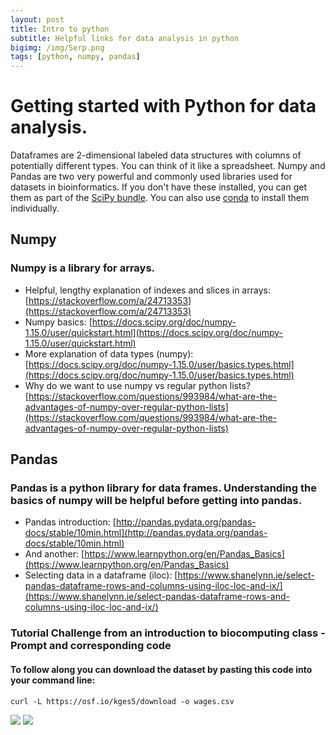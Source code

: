```yaml
---
layout: post
title: Intro to python
subtitle: Helpful links for data analysis in python 
bigimg: /img/Serp.png
tags: [python, numpy, pandas]
---
```


# Getting started with Python for data analysis. 
Dataframes are 2-dimensional labeled data structures with columns of potentially different types. You can think of it like a spreadsheet. Numpy and Pandas are two very powerful and commonly used libraries used for datasets in bioinformatics. If you don't have these installed, you can get them as part of the [SciPy bundle](https://www.scipy.org/). You can also use [conda](/2019-08-06-conda) to install them individually. 

## Numpy

### Numpy is a library for arrays.
 * Helpful, lengthy explanation of indexes and slices in arrays: [https://stackoverflow.com/a/24713353](https://stackoverflow.com/a/24713353)
 * Numpy basics: [https://docs.scipy.org/doc/numpy-1.15.0/user/quickstart.html](https://docs.scipy.org/doc/numpy-1.15.0/user/quickstart.html) 
 * More explanation of data types (numpy): [https://docs.scipy.org/doc/numpy-1.15.0/user/basics.types.html](https://docs.scipy.org/doc/numpy-1.15.0/user/basics.types.html) 
 * Why do we want to use numpy vs regular python lists? [https://stackoverflow.com/questions/993984/what-are-the-advantages-of-numpy-over-regular-python-lists](https://stackoverflow.com/questions/993984/what-are-the-advantages-of-numpy-over-regular-python-lists)

## Pandas

### Pandas is a python library for data frames. Understanding the basics of numpy will be helpful before getting into pandas.  
 * Pandas introduction: [http://pandas.pydata.org/pandas-docs/stable/10min.html](http://pandas.pydata.org/pandas-docs/stable/10min.html) 
 * And another: [https://www.learnpython.org/en/Pandas_Basics](https://www.learnpython.org/en/Pandas_Basics) 
 * Selecting data in a dataframe (iloc): [https://www.shanelynn.ie/select-pandas-dataframe-rows-and-columns-using-iloc-loc-and-ix/](https://www.shanelynn.ie/select-pandas-dataframe-rows-and-columns-using-iloc-loc-and-ix/)

### Tutorial Challenge from an introduction to biocomputing class - Prompt and corresponding code
#### To follow along you can download the dataset by pasting this code into your command line:
`curl -L https://osf.io/kges5/download -o wages.csv`

![](http://sites.nd.edu/crivaldi/files/2018/10/Python-Challenge.jpg) ![](http://sites.nd.edu/crivaldi/files/2018/10/Python_challenge.jpg)
